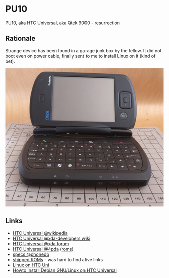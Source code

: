 # PU10
PU10, aka HTC Universal, aka Qtek 9000 - resurrection

## Rationale

Strange device has been found in a garage junk box by the fellow. It did not boot even on power cable, finally sent to me to install Linux on it (kind of bet).

![PU10 Qtek 9000](img/pu10_001.png?raw=true "PU10 Qtek 9000")

## Links

- [HTC Universal @wikipedia](https://en.wikipedia.org/wiki/HTC_Universal)
- [HTC Universal @xda-developers wiki](https://forum.xda-developers.com/wiki/HTC_Universal)
- [HTC Universal @xda forum](https://forum.xda-developers.com/htc-mda-pro)
- [HTC Universal @4pda](http://4pda.ru/forum/index.php?showtopic=17581&st=0) ([roms](http://4pda.ru/forum/index.php?showtopic=81086))
- [specs @phonedb](http://phonedb.net/index.php?m=device&id=310&c=qtek_9000__htc_universal)
- [shipped ROMs](http://shipped-roms.com/index.php?category=windows%20mobile&model=Universal) - was hard to find alive links
- [Linux on HTC Uni](http://www.unilinux.4fan.cz/)
- [Howto install Debian GNU/Linux on HTC Universal](https://www.rainbowbreeze.it/howto-install-debian-gnulinux-on-htc-universal/)
